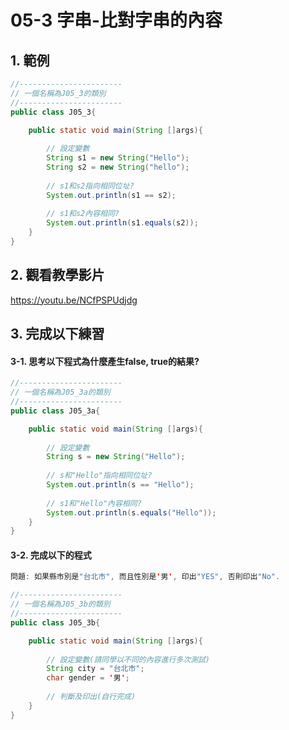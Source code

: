 # 05-3 字串-比對字串的內容

## 1. 範例
``` java
//-----------------------
// 一個名稱為J05_3的類別
//-----------------------
public class J05_3{

    public static void main(String []args){
        
        // 設定變數
        String s1 = new String("Hello");
        String s2 = new String("hello");
        
        // s1和s2指向相同位址?
        System.out.println(s1 == s2);
        
        // s1和s2內容相同?
        System.out.println(s1.equals(s2));
    }
}
``` 

## 2. 觀看教學影片
https://youtu.be/NCfPSPUdjdg


## 3. 完成以下練習

#### 3-1. 思考以下程式為什麼產生false, true的結果?
``` java
//-----------------------
// 一個名稱為J05_3a的類別
//-----------------------
public class J05_3a{

    public static void main(String []args){
        
        // 設定變數
        String s = new String("Hello");
        
        // s和"Hello"指向相同位址?
        System.out.println(s == "Hello");
        
        // s1和"Hello"內容相同?
        System.out.println(s.equals("Hello"));
    }
}
``` 


#### 3-2. 完成以下的程式

``` java
問題: 如果縣市別是"台北市", 而且性別是'男', 印出"YES", 否則印出"No".
```

``` java
//-----------------------
// 一個名稱為J05_3b的類別
//-----------------------
public class J05_3b{

    public static void main(String []args){
        
        // 設定變數(請同學以不同的內容進行多次測試)
        String city = "台北市";
        char gender = '男';
        
        // 判斷及印出(自行完成)
    }
}
``` 

